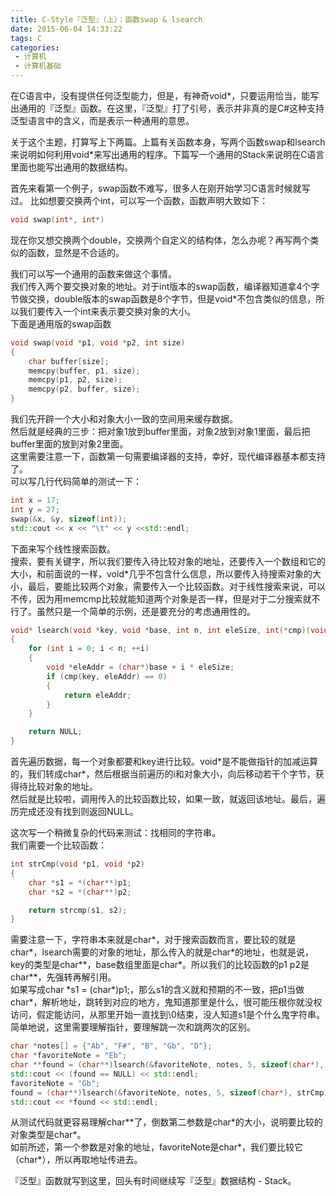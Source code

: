 ```yaml
---
title: C-Style『泛型』（上）：函数swap & lsearch
date: 2015-06-04 14:33:22
tags: C
categories:
 - 计算机
 - 计算机基础
---
```

在C语言中，没有提供任何泛型能力，但是，有神奇void\*，只要运用恰当，能写出通用的『泛型』函数。在这里，『泛型』打了引号，表示并非真的是C#这种支持泛型语言中的含义，而是表示一种通用的意思。

关于这个主题，打算写上下两篇。上篇有关函数本身，写两个函数swap和lsearch来说明如何利用void\*来写出通用的程序。下篇写一个通用的Stack来说明在C语言里面也能写出通用的数据结构。

首先来看第一个例子，swap函数不难写，很多人在刚开始学习C语言时候就写过。
比如想要交换两个int，可以写一个函数，函数声明大致如下：
``` cpp
void swap(int*, int*)
```

现在你又想交换两个double，交换两个自定义的结构体，怎么办呢？再写两个类似的函数，显然是不合适的。  
<!-- more -->
我们可以写一个通用的函数来做这个事情。  
我们传入两个要交换对象的地址。对于int版本的swap函数，编译器知道拿4个字节做交换，double版本的swap函数是8个字节，但是void\*不包含类似的信息，所以我们要传入一个int来表示要交换对象的大小。  
下面是通用版的swap函数
``` cpp
void swap(void *p1, void *p2, int size)
{
    char buffer[size];
    memcpy(buffer, p1, size);
    memcpy(p1, p2, size);
    memcpy(p2, buffer, size);
}
```
我们先开辟一个大小和对象大小一致的空间用来缓存数据。  
然后就是经典的三步：把对象1放到buffer里面，对象2放到对象1里面，最后把buffer里面的放到对象2里面。  
这里需要注意一下，函数第一句需要编译器的支持，幸好，现代编译器基本都支持了。  
可以写几行代码简单的测试一下：
``` cpp
int x = 17;
int y = 27;
swap(&x, &y, sizeof(int));
std::cout << x << "\t" << y <<std::endl;
```

下面来写个线性搜索函数。  
搜索，要有关键字，所以我们要传入待比较对象的地址，还要传入一个数组和它的大小，和前面说的一样，void\*几乎不包含什么信息，所以要传入待搜索对象的大小，最后，要能比较两个对象，需要传入一个比较函数。对于线性搜索来说，可以不传，因为用memcmp比较就能知道两个对象是否一样，但是对于二分搜索就不行了。虽然只是一个简单的示例，还是要充分的考虑通用性的。
``` cpp
void* lsearch(void *key, void *base, int n, int eleSize, int(*cmp)(void*, void*))
{
    for (int i = 0; i < n; ++i)
    {
        void *eleAddr = (char*)base + i * eleSize;
        if (cmp(key, eleAddr) == 0)
        {
            return eleAddr;
        }
    }

    return NULL;
}
```
首先遍历数据，每一个对象都要和key进行比较。void\*是不能做指针的加减运算的，我们转成char\*，然后根据当前遍历的i和对象大小，向后移动若干个字节，获得待比较对象的地址。  
然后就是比较啦，调用传入的比较函数比较，如果一致，就返回该地址。最后，遍历完成还没有找到则返回NULL。

这次写一个稍微复杂的代码来测试：找相同的字符串。  
我们需要一个比较函数：
``` cpp
int strCmp(void *p1, void *p2)
{
    char *s1 = *(char**)p1;
    char *s2 = *(char**)p2;

    return strcmp(s1, s2);
}
```
需要注意一下，字符串本来就是char\*，对于搜索函数而言，要比较的就是char\*，lsearch需要的对象的地址，那么传入的就是char\*的地址，也就是说，key的类型是char\*\*，base数组里面是char\*。所以我们的比较函数的p1 p2是char\*\*，先强转再解引用。  
如果写成char \*s1 = (char\*)p1;，那么s1的含义就和预期的不一致，把p1当做char\*，解析地址，跳转到对应的地方，鬼知道那里是什么，很可能压根你就没权访问，假定能访问，从那里开始一直找到\0结束，没人知道s1是个什么鬼字符串。  
简单地说，这里需要理解指针，要理解跳一次和跳两次的区别。

``` cpp
char *notes[] = {"Ab", "F#", "B", "Gb", "D"};
char *favoriteNote = "Eb";
char **found = (char**)lsearch(&favoriteNote, notes, 5, sizeof(char*), strCmp);
std::cout << (found == NULL) << std::endl;
favoriteNote = "Gb";
found = (char**)lsearch(&favoriteNote, notes, 5, sizeof(char*), strCmp);
std::cout << *found << std::endl;
```
从测试代码就更容易理解char\*\*了，倒数第二参数是char\*的大小，说明要比较的对象类型是char\*。  
如前所述，第一个参数是对象的地址，favoriteNote是char\*，我们要比较它（char\*），所以再取地址传进去。

『泛型』函数就写到这里，回头有时间继续写『泛型』数据结构 - Stack。